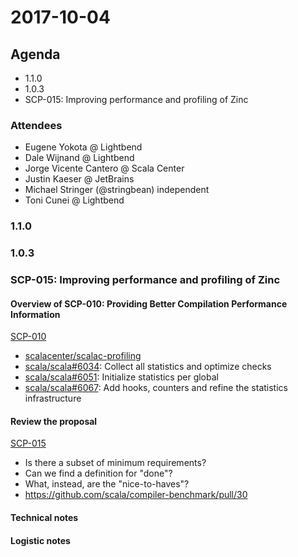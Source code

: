 # 2017-10-04

## Agenda

- 1.1.0
- 1.0.3
- SCP-015: Improving performance and profiling of Zinc


### Attendees

- Eugene Yokota @ Lightbend
- Dale Wijnand @ Lightbend
- Jorge Vicente Cantero @ Scala Center
- Justin Kaeser @ JetBrains
- Michael Stringer (@stringbean) independent
- Toni Cunei @ Lightbend

### 1.1.0



### 1.0.3



### SCP-015: Improving performance and profiling of Zinc

#### Overview of SCP-010: Providing Better Compilation Performance Information

[SCP-010](https://github.com/scalacenter/advisoryboard/blob/bd32d7f38f5aeebd4c5aa0f19ab8840f543f6632/proposals/010-compiler-profiling.md)

* [scalacenter/scalac-profiling][]
* [scala/scala#6034][]: Collect all statistics and optimize checks
* [scala/scala#6051][]: Initialize statistics per global
* [scala/scala#6067][]: Add hooks, counters and refine the statistics infrastructure

[scala/scala#6034]: https://github.com/scala/scala/pull/6034
[scala/scala#6051]: https://github.com/scala/scala/pull/6051
[scala/scala#6067]: https://github.com/scala/scala/pull/6067
[scalacenter/scalac-profiling]: https://github.com/scalacenter/scalac-profiling

#### Review the proposal

[SCP-015](https://github.com/scalacenter/advisoryboard/blob/bd32d7f38f5aeebd4c5aa0f19ab8840f543f6632/proposals/015-zinc-performance.md)

* Is there a subset of minimum requirements?
* Can we find a definition for "done"?
* What, instead, are the "nice-to-haves"?
* https://github.com/scala/compiler-benchmark/pull/30

#### Technical notes

#### Logistic notes
